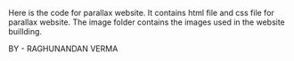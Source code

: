 Here is the code for parallax website.
It contains html file and css file for parallax website.
The image folder contains the images used in the website buillding.

BY - RAGHUNANDAN VERMA